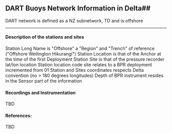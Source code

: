 ## DART Buoys Network Information in Delta##
DART network is defined as a NZ subnetwork, TD and is offshore

---

#### Description of the stations and sites ####
Station Long Name is  "Offshore" a "Region" and "Trench" of reference ("Offshore Wellington Hikurangi")
Station Location is that of the Anchor at the time of the first Deployment
Station Site is that of the pressure recorder lat/lon location
Station location code site relates to a BPR deployment incremented from 01
Station and Sites coordinates respects Delta convention (no > 180 degrees longitudes)
Depth of BPR instrument resides in the Sensor part of the information

####  Recordings and Instrumentation  ####
TBD


#### References:
TBD
